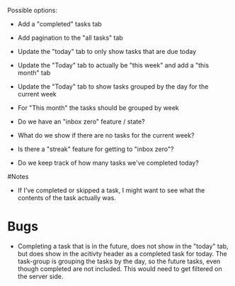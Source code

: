 Possible options:

- Add a "completed" tasks tab
- Add pagination to the "all tasks" tab

- Update the "today" tab to only show tasks that are due today

- Update the "Today" tab to actually be "this week" and add a "this month" tab

- Update the "Today" tab to show tasks grouped by the day for the current week

- For "This month" the tasks should be grouped by week

- Do we have an "inbox zero" feature / state?

- What do we show if there are no tasks for the current week?

- Is there a "streak" feature for getting to "inbox zero"?

- Do we keep track of how many tasks we've completed today?

#Notes

- If I've completed or skipped a task, I might want to see what the contents of the task actually was.

# Bugs

- Completing a task that is in the future, does not show in the "today" tab, but does show in the acitivty header as a completed task for today. The task-group is grouping the tasks by the day, so the future tasks, even though completed are not included. This would need to get filtered on the server side.
